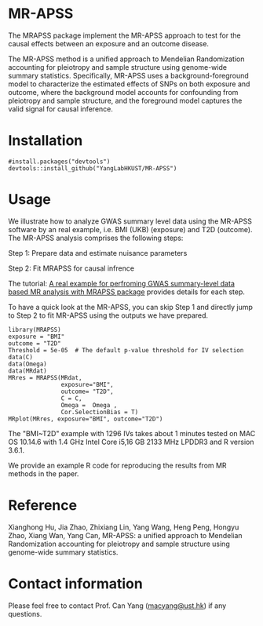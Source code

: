 # MR-APSS
The MRAPSS package implement the MR-APSS approach to test for the causal effects between an exposure and an outcome disease.

The MR-APSS method is a unified approach to Mendelian Randomization accounting for pleiotropy and sample structure using genome-wide summary statistics. Specifically, MR-APSS uses a background-foreground model to characterize the estimated effects of SNPs on both exposure and outcome, where the background model accounts for confounding from pleiotropy and sample structure, and the foreground model captures the valid signal for causal inference.


# Installation 
```{r}
#install.packages("devtools")
devtools::install_github("YangLabHKUST/MR-APSS")
```

# Usage
We illustrate how to analyze GWAS summary level data using the MR-APSS software by an real example, i.e. BMI (UKB) (exposure) and T2D (outcome). The MR-APSS analysis comprises the following steps:

 Step 1: Prepare data and estimate nuisance parameters 
 
 Step 2: Fit MRAPSS for causal infrence
 

The tutorial:  [A real example for perfroming GWAS summary-level data based MR analysis with MRAPSS package](https://github.com/YangLabHKUST/MR-APSS/blob/master/MRAPSS_Rpackage_Turtorial.pdf) provides details for each step.

To have a quick look at the MR-APSS, you can skip Step 1 and directly jump to Step 2 to fit MR-APSS using the outputs we have prepared.
```{r}
library(MRAPSS)
exposure = "BMI"
outcome = "T2D"
Threshold = 5e-05  # The default p-value threshold for IV selection 
data(C)
data(Omega)
data(MRdat)
MRres = MRAPSS(MRdat,
               exposure="BMI",
               outcome= "T2D",
               C = C,
               Omega =  Omega ,
               Cor.SelectionBias = T)
MRplot(MRres, exposure="BMI", outcome="T2D")
```
The "BMI~T2D" example with 1296 IVs takes about 1 minutes tested on MAC OS 10.14.6 with 1.4 GHz Intel Core i5,16 GB 2133 MHz LPDDR3 and R version 3.6.1. 

We provide an example R code for reproducing the results from MR methods in the paper. 

# Reference
Xianghong Hu, Jia Zhao, Zhixiang Lin, Yang Wang, Heng Peng, Hongyu Zhao, Xiang Wan, Yang Can, MR-APSS: a unified approach to Mendelian Randomization accounting for pleiotropy and sample structure using genome-wide summary statistics.

# Contact information

Please feel free to contact Prof. Can Yang (macyang@ust.hk) if any questions.
